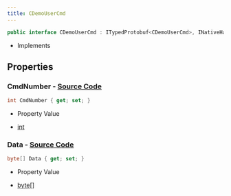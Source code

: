 ```yaml
---
title: CDemoUserCmd
---
```


```csharp
public interface CDemoUserCmd : ITypedProtobuf<CDemoUserCmd>, INativeHandle
```

- Implements

## Properties

### **CmdNumber** - [Source Code](https://github.com/swiftly-solution/swiftlys2/blob/main/managed/src/SwiftlyS2.Generated/Protobufs/Interfaces/CDemoUserCmd.cs#L13)

```csharp
int CmdNumber { get; set; }
```

- Property Value

- [int](https://learn.microsoft.com/dotnet/api/system.int32)

### **Data** - [Source Code](https://github.com/swiftly-solution/swiftlys2/blob/main/managed/src/SwiftlyS2.Generated/Protobufs/Interfaces/CDemoUserCmd.cs#L16)

```csharp
byte[] Data { get; set; }
```

- Property Value

- [byte](https://learn.microsoft.com/dotnet/api/system.byte)[]

